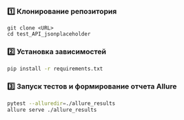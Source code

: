 
### 1️⃣ Клонирование репозитория
```
git clone <URL>
cd test_API_jsonplaceholder
```

### 2️⃣ Установка зависимостей
```sh
pip install -r requirements.txt
```

### 3️⃣ Запуск тестов и формирование отчета Allure
```sh
pytest --alluredir=./allure_results
allure serve ./allure_results
```



 
